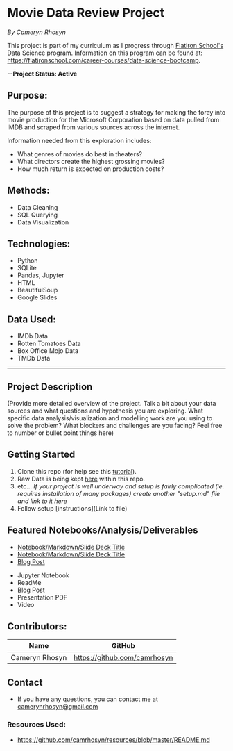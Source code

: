# Movie Data Review Project
*By Cameryn Rhosyn*

This project is part of my curriculum as I progress through [Flatiron School's](https://flatironschool.com/) Data Science program. Information on this program can be found at: https://flatironschool.com/career-courses/data-science-bootcamp.

**--Project Status: Active**

## Purpose:
 The purpose of this project is to suggest a strategy for making the foray into movie production for the Microsoft Corporation based on data pulled from IMDB and scraped from various sources across the internet.

 Information needed from this exploration includes:
 - What genres of movies do best in theaters?
 - What directors create the highest grossing movies?
 - How much return is expected on production costs?

## Methods:
 - Data Cleaning
 - SQL Querying
 - Data Visualization

## Technologies:
 - Python
 - SQLite
 - Pandas, Jupyter
 - HTML
 - BeautifulSoup
 - Google Slides

## Data Used:
 - IMDb Data
 - Rotten Tomatoes Data
 - Box Office Mojo Data
 - TMDb Data
---
## Project Description
(Provide more detailed overview of the project.  Talk a bit about your data sources and what questions and hypothesis you are exploring. What specific data analysis/visualization and modelling work are you using to solve the problem? What blockers and challenges are you facing?  Feel free to number or bullet point things here)


## Getting Started

1. Clone this repo (for help see this [tutorial](https://help.github.com/articles/cloning-a-repository/)).
2. Raw Data is being kept [here](https://github.com/camrhosyn/EDA-Project/tree/master/zippedData) within this repo.
3. etc...
*If your project is well underway and setup is fairly complicated (ie. requires installation of many packages) create another "setup.md" file and link to it here*  
4. Follow setup [instructions](Link to file)
## Featured Notebooks/Analysis/Deliverables
* [Notebook/Markdown/Slide Deck Title](link)
* [Notebook/Markdown/Slide Deck Title](link)
* [Blog Post](link)
 - Jupyter Notebook
 - ReadMe
 - Blog Post
 - Presentation PDF
 - Video


## Contributors:

|Name     |  GitHub   |
|---------|-----------------|
|Cameryn Rhosyn |https://github.com/camrhosyn|

## Contact
* If you have any questions, you can contact me at camerynrhosyn@gmail.com

### Resources Used:
 - https://github.com/camrhosyn/resources/blob/master/README.md
